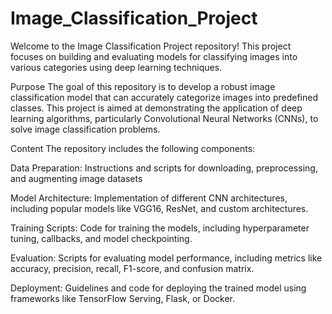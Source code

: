 ﻿# Image_Classification_Project

Welcome to the Image Classification Project repository! This project focuses on building and evaluating models for classifying images into various categories using deep learning techniques.

Purpose
The goal of this repository is to develop a robust image classification model that can accurately categorize images into predefined classes. This project is aimed at demonstrating the application of deep learning algorithms, particularly Convolutional Neural Networks (CNNs), to solve image classification problems.

Content
The repository includes the following components:

Data Preparation: Instructions and scripts for downloading, preprocessing, and augmenting image datasets

Model Architecture: Implementation of different CNN architectures, including popular models like VGG16, ResNet, and custom architectures.

Training Scripts: Code for training the models, including hyperparameter tuning, callbacks, and model checkpointing.

Evaluation: Scripts for evaluating model performance, including metrics like accuracy, precision, recall, F1-score, and confusion matrix.

Deployment: Guidelines and code for deploying the trained model using frameworks like TensorFlow Serving, Flask, or Docker.
